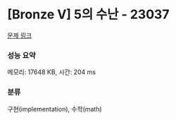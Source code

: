 # [Bronze V] 5의 수난 - 23037 

[문제 링크](https://www.acmicpc.net/problem/23037) 

### 성능 요약

메모리: 17648 KB, 시간: 204 ms

### 분류

구현(implementation), 수학(math)


